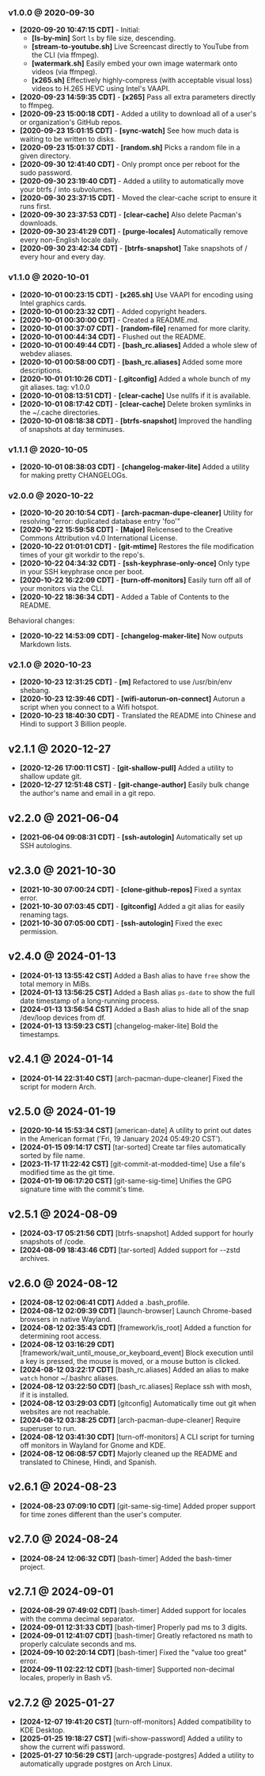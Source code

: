 ### v1.0.0 @ 2020-09-30
* **[2020-09-20 10:47:15 CDT]** - Initial:
    * **[ls-by-min]** Sort `ls` by file size, descending.
    * **[stream-to-youtube.sh]** Live Screencast directly to YouTube from the CLI (via ffmpeg).
    * **[watermark.sh]** Easily embed your own image watermark onto videos (via ffmpeg).
    * **[x265.sh]** Effectively highly-compress (with acceptable visual loss) videos to H.265 HEVC using Intel's VAAPI. 
* **[2020-09-23 14:59:35 CDT]** - **[x265]** Pass all extra parameters directly to ffmpeg.
* **[2020-09-23 15:00:18 CDT]** - Added a utility to download all of a user's or organization's GitHub repos.
* **[2020-09-23 15:01:15 CDT]** - **[sync-watch]** See how much data is waiting to be written to disks.
* **[2020-09-23 15:01:37 CDT]** - **[random.sh]** Picks a random file in a given directory.
* **[2020-09-30 12:41:40 CDT]** - Only prompt once per reboot for the sudo password.
* **[2020-09-30 23:19:40 CDT]** - Added a utility to automatically move your btrfs / into subvolumes.
* **[2020-09-30 23:37:15 CDT]** - Moved the clear-cache script to ensure it runs first.
* **[2020-09-30 23:37:53 CDT]** - **[clear-cache]** Also delete Pacman's downloads.
* **[2020-09-30 23:41:29 CDT]** - **[purge-locales]** Automatically remove every non-English locale daily.
* **[2020-09-30 23:42:34 CDT]** - **[btrfs-snapshot]** Take snapshots of / every hour and every day.

### v1.1.0 @ 2020-10-01
* **[2020-10-01 00:23:15 CDT]** - **[x265.sh]** Use VAAPI for encoding using Intel graphics cards.
* **[2020-10-01 00:23:32 CDT]** - Added copyright headers.
* **[2020-10-01 00:30:00 CDT]** - Created a README.md.
* **[2020-10-01 00:37:07 CDT]** - **[random-file]** renamed for more clarity.
* **[2020-10-01 00:44:34 CDT]** - Flushed out the README.
* **[2020-10-01 00:49:44 CDT]** - **[bash_rc.aliases]** Added a whole slew of webdev aliases.
* **[2020-10-01 00:58:00 CDT]** - **[bash_rc.aliases]** Added some more descriptions.
* **[2020-10-01 01:10:26 CDT]** - **[.gitconfig]** Added a whole bunch of my git aliases. tag: v1.0.0
* **[2020-10-01 08:13:51 CDT]** - **[clear-cache]** Use nullfs if it is available.
* **[2020-10-01 08:17:42 CDT]** - **[clear-cache]** Delete broken symlinks in the ~/.cache directories.
* **[2020-10-01 08:18:38 CDT]** - **[btrfs-snapshot]** Improved the handling of snapshots at day terminuses.

### v1.1.1 @ 2020-10-05
* **[2020-10-01 08:38:03 CDT]** - **[changelog-maker-lite]** Added a utility for making pretty CHANGELOGs.

### v2.0.0 @ 2020-10-22
* **[2020-10-20 20:10:54 CDT]** - **[arch-pacman-dupe-cleaner]** Utility for resolving "error: duplicated database entry
                                  'foo'"
* **[2020-10-22 15:59:58 CDT]** - **[Major]** Relicensed to the Creative Commons Attribution v4.0 International License.
* **[2020-10-22 01:01:01 CDT]** - **[git-mtime]** Restores the file modification times of your git workdir to the repo's.
* **[2020-10-22 04:34:32 CDT]** - **[ssh-keyphrase-only-once]** Only type in your SSH keyphrase once per boot.
* **[2020-10-22 16:22:09 CDT]** - **[turn-off-monitors]** Easily turn off all of your monitors via the CLI.
* **[2020-10-22 18:36:34 CDT]** - Added a Table of Contents to the README.

Behavioral changes:
* **[2020-10-22 14:53:09 CDT]** - **[changelog-maker-lite]** Now outputs Markdown lists.

### v2.1.0 @ 2020-10-23
* **[2020-10-23 12:31:25 CDT]** - **[m]** Refactored to use /usr/bin/env shebang.
* **[2020-10-23 12:39:46 CDT]** - **[wifi-autorun-on-connect]** Autorun a script when you connect to a Wifi hotspot.
* **[2020-10-23 18:40:30 CDT]** - Translated the README into Chinese and Hindi to support 3 Billion people.

## v2.1.1 @ 2020-12-27
* **[2020-12-26 17:00:11 CST]** - **[git-shallow-pull]** Added a utility to shallow update git.
* **[2020-12-27 12:51:48 CST]** - **[git-change-author]** Easily bulk change the author's name and email in a git repo. 

## v2.2.0 @ 2021-06-04
* **[2021-06-04 09:08:31 CDT]** - **[ssh-autologin]** Automatically set up SSH autologins.

## v2.3.0 @ 2021-10-30
* **[2021-10-30 07:00:24 CDT]** - **[clone-github-repos]** Fixed a syntax error.
* **[2021-10-30 07:03:45 CDT]** - **[gitconfig]** Added a git alias for easily renaming tags.
* **[2021-10-30 07:05:00 CDT]** - **[ssh-autologin]** Fixed the exec permission.

## v2.4.0 @ 2024-01-13
* **[2024-01-13 13:55:42 CST]** Added a Bash alias to have `free` show the total memory in MiBs.
* **[2024-01-13 13:56:25 CST]** Added a Bash alias `ps-date` to show the full date timestamp of a long-running process.
* **[2024-01-13 13:56:54 CST]** Added a Bash alias to hide all of the snap /dev/loop devices from df.
* **[2024-01-13 13:59:23 CST]** [changelog-maker-lite] Bold the timestamps.

## v2.4.1 @ 2024-01-14
* **[2024-01-14 22:31:40 CST]** [arch-pacman-dupe-cleaner] Fixed the script for modern Arch.

## v2.5.0 @ 2024-01-19
* **[2020-10-14 15:53:34 CST]** [american-date] A utility to print out dates in the American format 
                                ('Fri, 19 January 2024 05:49:20 CST').
* **[2024-01-15 09:14:17 CST]** [tar-sorted] Create tar files automatically sorted by file name.
* **[2023-11-17 11:22:42 CST]** [git-commit-at-modded-time] Use a file's modified time as the git time.
* **[2024-01-19 06:17:20 CST]** [git-same-sig-time] Unifies the GPG signature time with the commit's time.

## v2.5.1 @ 2024-08-09
* **[2024-03-17 05:21:56 CDT]** [btrfs-snapshot] Added support for hourly snapshots of /code.
* **[2024-08-09 18:43:46 CDT]** [tar-sorted] Added support for --zstd archives.

## v2.6.0 @ 2024-08-12

* **[2024-08-12 02:06:41 CDT]** Added a .bash_profile.
* **[2024-08-12 02:09:39 CDT]** [launch-browser] Launch Chrome-based browsers in native Wayland.
* **[2024-08-12 02:35:43 CDT]** [framework/is_root] Added a function for determining root access.
* **[2024-08-12 03:16:29 CDT]** [framework/wait_until_mouse_or_keyboard_event] Block execution until a key is pressed, 
                                the mouse is moved, or a mouse button is clicked.
* **[2024-08-12 03:22:17 CDT]** [bash_rc.aliases] Added an alias to make `watch` honor ~/.bashrc aliases.
* **[2024-08-12 03:22:50 CDT]** [bash_rc.aliases] Replace ssh with mosh, if it is installed.
* **[2024-08-12 03:29:03 CDT]** [gitconfig] Automatically time out git when websites are not reachable.
* **[2024-08-12 03:38:25 CDT]** [arch-pacman-dupe-cleaner] Require superuser to run.
* **[2024-08-12 03:41:30 CDT]** [turn-off-monitors] A CLI script for turning off monitors in Wayland for Gnome and KDE.
* **[2024-08-12 06:08:57 CDT]** Majorly cleaned up the README and translated to Chinese, Hindi, and Spanish.

## v2.6.1 @ 2024-08-23

* **[2024-08-23 07:09:10 CDT]** [git-same-sig-time] Added proper support for time zones different than the user's computer.

## v2.7.0 @ 2024-08-24

* **[2024-08-24 12:06:32 CDT]** [bash-timer] Added the bash-timer project.

## v2.7.1 @ 2024-09-01

* **[2024-08-29 07:49:02 CDT]** [bash-timer] Added support for locales with the comma decimal separator.
* **[2024-09-01 12:31:33 CDT]** [bash-timer] Properly pad ms to 3 digits.
* **[2024-09-01 12:41:07 CDT]** [bash-timer] Greatly refactored ns math to properly calculate seconds and ms.
* **[2024-09-10 02:20:14 CDT]** [bash-timer] Fixed the "value too great" error.
* **[2024-09-11 02:22:12 CDT]** [bash-timer] Supported non-decimal locales, properly in Bash v5.

## v2.7.2 @ 2025-01-27

* **[2024-12-07 19:41:20 CST]** [turn-off-monitors] Added compatibility to KDE Desktop.
* **[2025-01-25 19:18:27 CST]** [wifi-show-password] Added a utility to show the current wifi password.
* **[2025-01-27 10:56:29 CST]** [arch-upgrade-postgres] Added a utility to automatically upgrade postgres on Arch Linux.
